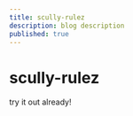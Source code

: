 ```yaml
---
title: scully-rulez
description: blog description
published: true
---
```


# scully-rulez
try it out already!
